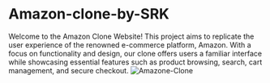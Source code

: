 # Amazon-clone-by-SRK
Welcome to the Amazon Clone Website! This project aims to replicate the user experience of the renowned e-commerce platform, Amazon. With a focus on functionality and design, our clone offers users a familiar interface while showcasing essential features such as product browsing, search, cart management, and secure checkout.
![Amazone-Clone](https://github.com/shamsurrk0909/Amazon-clone-by-SRK/assets/146471212/a1fc069c-dac0-42c4-aa4a-7c0e01975699)
